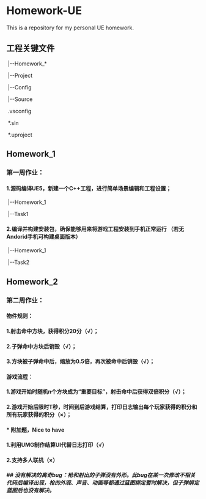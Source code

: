 # Homework-UE
This is a repository for my personal UE homework. 



## 工程关键文件

​	|--Homework_*

​		|--Project

​			|--Config

​			|--Source

​			.vsconfig

​			*.sln

​			*.uproject



## Homework_1

### 第一周作业：

#### 1.源码编译UE5，新建一个C++工程，进行简单场景编辑和工程设置；

​	|--Homework_1

​		|--Task1

#### 2.编译并构建安装包，确保能够用来将游戏工程安装到手机正常运行 （若无Andorid手机可构建桌面版本）

​	|--Homework_1

​		|--Task2



## Homework_2

### 第二周作业：

#### 物件规则：

#### 1.射击命中方块，获得积分20分（√）；

#### 2.子弹命中方块后销毁（√）；

#### 3.方块被子弹命中后，缩放为0.5倍，再次被命中后销毁（√）；

#### 游戏流程：

#### 1.游戏开始时随机n个方块成为“重要目标”，射击命中后获得双倍积分（√）；

#### 2.游戏开始后限时T秒，时间到后游戏结算，打印日志输出每个玩家获得的积分和所有玩家获得的积分（×）；

#### * 附加题，Nice to have

#### 1.利用UMG制作结算UI代替日志打印（√）

#### 2.支持多人联机（×）

##### ## 没有解决的离奇bug：枪和射出的子弹没有外形。此bug在某一次修改不相关代码后编译出现，枪的外观、声音、动画等都通过蓝图绑定暂时解决，但子弹绑定蓝图后也没有解决。



